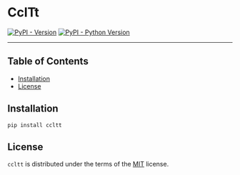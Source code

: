 # CclTt

[![PyPI - Version](https://img.shields.io/pypi/v/ccltt.svg)](https://pypi.org/project/ccltt)
[![PyPI - Python Version](https://img.shields.io/pypi/pyversions/ccltt.svg)](https://pypi.org/project/ccltt)

-----

## Table of Contents

- [Installation](#installation)
- [License](#license)

## Installation

```console
pip install ccltt
```

## License

`ccltt` is distributed under the terms of the [MIT](https://spdx.org/licenses/MIT.html) license.

